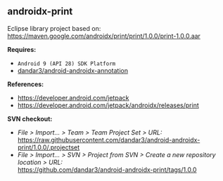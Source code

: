 ## androidx-print

Eclipse library project based on:<br/>
https://maven.google.com/androidx/print/print/1.0.0/print-1.0.0.aar

**Requires:**
- `Android 9 (API 28) SDK Platform`
- [dandar3/android-androidx-annotation](https://github.com/dandar3/android-androidx-annotation/tree/1.0.0)

**References:**
- https://developer.android.com/jetpack
- https://developer.android.com/jetpack/androidx/releases/print

**SVN checkout:**
- _File > Import... > Team > Team Project Set > URL:_<br/>
  https://raw.githubusercontent.com/dandar3/android-androidx-print/1.0.0/.projectset
- _File > Import... > SVN > Project from SVN > Create a new repository location > URL:_<br/>
  https://github.com/dandar3/android-androidx-print/tags/1.0.0
